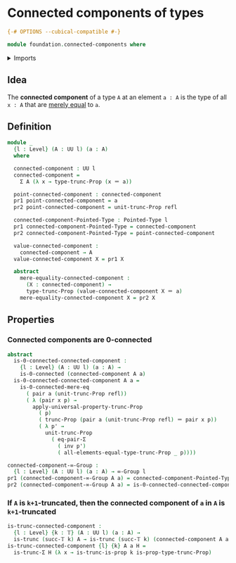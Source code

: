 # Connected components of types

```agda
{-# OPTIONS --cubical-compatible #-}

module foundation.connected-components where
```

<details><summary>Imports</summary>

```agda
open import foundation.0-connected-types
open import foundation.dependent-pair-types
open import foundation.propositional-truncations
open import foundation.propositions
open import foundation.universe-levels

open import foundation-core.equality-dependent-pair-types
open import foundation-core.identity-types
open import foundation-core.truncated-types
open import foundation-core.truncation-levels

open import higher-group-theory.higher-groups

open import structured-types.pointed-types
```

</details>

## Idea

The **connected component** of a type `A` at an element `a : A` is the type of
all `x : A` that are [merely equal](foundation.mere-equality.md) to `a`.

## Definition

```agda
module _
  {l : Level} (A : UU l) (a : A)
  where

  connected-component : UU l
  connected-component =
    Σ A (λ x → type-trunc-Prop (x ＝ a))

  point-connected-component : connected-component
  pr1 point-connected-component = a
  pr2 point-connected-component = unit-trunc-Prop refl

  connected-component-Pointed-Type : Pointed-Type l
  pr1 connected-component-Pointed-Type = connected-component
  pr2 connected-component-Pointed-Type = point-connected-component

  value-connected-component :
    connected-component → A
  value-connected-component X = pr1 X

  abstract
    mere-equality-connected-component :
      (X : connected-component) →
      type-trunc-Prop (value-connected-component X ＝ a)
    mere-equality-connected-component X = pr2 X
```

## Properties

### Connected components are 0-connected

```agda
abstract
  is-0-connected-connected-component :
    {l : Level} (A : UU l) (a : A) →
    is-0-connected (connected-component A a)
  is-0-connected-connected-component A a =
    is-0-connected-mere-eq
      ( pair a (unit-trunc-Prop refl))
      ( λ (pair x p) →
        apply-universal-property-trunc-Prop
          ( p)
          ( trunc-Prop (pair a (unit-trunc-Prop refl) ＝ pair x p))
          ( λ p' →
            unit-trunc-Prop
              ( eq-pair-Σ
                ( inv p')
                ( all-elements-equal-type-trunc-Prop _ p))))

connected-component-∞-Group :
  {l : Level} (A : UU l) (a : A) → ∞-Group l
pr1 (connected-component-∞-Group A a) = connected-component-Pointed-Type A a
pr2 (connected-component-∞-Group A a) = is-0-connected-connected-component A a
```

### If `A` is `k+1`-truncated, then the connected component of `a` in `A` is `k+1`-truncated

```agda
is-trunc-connected-component :
  {l : Level} {k : 𝕋} (A : UU l) (a : A) →
  is-trunc (succ-𝕋 k) A → is-trunc (succ-𝕋 k) (connected-component A a)
is-trunc-connected-component {l} {k} A a H =
  is-trunc-Σ H (λ x → is-trunc-is-prop k is-prop-type-trunc-Prop)
```
